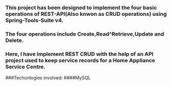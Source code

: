 ### This project has been designed to implement the four basic operations of REST-API(Also knwon as CRUD operations) using Spring-Tools-Suite v4.
### The four operations include Create,Read^Retrieve,Update and Delete.
### Here, I have implement REST CRUD with the help of an API project used to keep service records for a Home Appliance Service Centre.
###Techonlogies involved:
####MySQL
